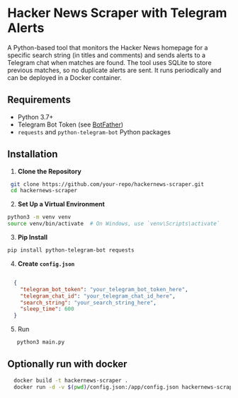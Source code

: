 # Hacker News Scraper with Telegram Alerts

A Python-based tool that monitors the Hacker News homepage for a specific search string (in titles and comments) and sends alerts to a Telegram chat when matches are found. The tool uses SQLite to store previous matches, so no duplicate alerts are sent. It runs periodically and can be deployed in a Docker container.

## Requirements
- Python 3.7+
- Telegram Bot Token (see [BotFather](https://core.telegram.org/bots#botfather))
- `requests` and `python-telegram-bot` Python packages

## Installation

1. **Clone the Repository**
  ```bash
   git clone https://github.com/your-repo/hackernews-scraper.git
   cd hackernews-scraper
  ```

2. **Set Up a Virtual Environment**

  ```bash
  python3 -m venv venv
  source venv/bin/activate  # On Windows, use `venv\Scripts\activate`
  ```
  3. **Pip Install**

  ```bash
  pip install python-telegram-bot requests
  ```
  4. **Create `config.json`**

```json

  {
    "telegram_bot_token": "your_telegram_bot_token_here",
    "telegram_chat_id": "your_telegram_chat_id_here",
    "search_string": "your_search_string_here",
    "sleep_time": 600
  }
```

5. Run

```bash
   python3 main.py
```

## Optionally run with docker

```bash
  docker build -t hackernews-scraper .
  docker run -d -v $(pwd)/config.json:/app/config.json hackernews-scraper
```
